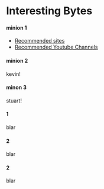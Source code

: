 # Interesting Bytes


<!-- tabs:start -->

#### **minion 1**

* [Recommended sites](InterestingBytes/articles/recommended_sites.md)
* [Recommended Youtube Channels](InterestingBytes/articles/youtube_channels)

#### **minion 2**

kevin!

#### **minon 3**

stuart!
#### **1**
blar
#### 2
blar
#### 2
blar
<!-- tabs:end -->


